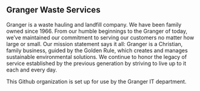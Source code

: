## Granger Waste Services
Granger is a waste hauling and landfill company. We have been family owned since 1966. From our humble beginnings to the Granger of today, we’ve maintained our commitment to serving our customers no matter how large or small.
Our mission statement says it all: Granger is a Christian, family business, guided by the Golden Rule, which creates and manages sustainable environmental solutions.
We continue to honor the legacy of service established by the previous generation by striving to live up to it each and every day.

This Github organization is set up for use by the Granger IT department.
<!--

**Here are some ideas to get you started:**

🙋‍♀️ A short introduction - what is your organization all about?
🌈 Contribution guidelines - how can the community get involved?
👩‍💻 Useful resources - where can the community find your docs? Is there anything else the community should know?
🍿 Fun facts - what does your team eat for breakfast?
🧙 Remember, you can do mighty things with the power of [Markdown](https://docs.github.com/github/writing-on-github/getting-started-with-writing-and-formatting-on-github/basic-writing-and-formatting-syntax)
-->
